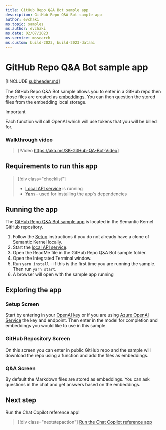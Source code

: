 ```yaml
---
title: GitHub Repo Q&A Bot sample app
description: GitHub Repo Q&A Bot sample app
author: evchaki
ms.topic: samples
ms.author: evchaki
ms.date: 02/07/2023
ms.service: mssearch
ms.custom: build-2023, build-2023-dataai
---
```

# GitHub Repo Q&A Bot sample app

[!INCLUDE [subheader.md](../includes/pat_large.md)]

The GitHub Repo Q&A Bot sample allows you to enter in a GitHub repo then those files are created as [embeddings](/semantic-kernel/concepts-ai/embeddings). You can then question the stored files from the embedding local storage.

> [!IMPORTANT]
> Each function will call OpenAI which will use tokens that you will be billed for. 

### Walkthrough video

>[!Video https://aka.ms/SK-GitHub-QA-Bot-Video]


## Requirements to run this app

> [!div class="checklist"]
> * [Local API service](/semantic-kernel/samples/localapiservice) is running
> * [Yarn](https://yarnpkg.com/getting-started/install) - used for installing the app's dependencies

## Running the app
The [GitHub Repo Q&A Bot sample app](https://github.com/microsoft/semantic-kernel/tree/main/samples/apps/github-qna-webapp-react) is located in the Semantic Kernel GitHub repository.

1) Follow the [Setup](/semantic-kernel/get-started) instructions if you do not already have a clone of Semantic Kernel locally.
2) Start the [local API service](/semantic-kernel/samples/localapiservice).
3) Open the ReadMe file in the GitHub Repo Q&A Bot sample folder.
4) Open the Integrated Terminal window.
5) Run `yarn install` - if this is the first time you are running the sample.  Then run `yarn start`.
6) A browser will open with the sample app running

## Exploring the app

### Setup Screen
Start by entering in your [OpenAI key](https://openai.com/api/) or if you are using [Azure OpenAI Service](/azure/cognitive-services/openai/quickstart) the key and endpoint.  Then enter in the model for completion and embeddings you would like to use in this sample.

### GitHub Repository Screen
On this screen you can enter in public GitHub repo and the sample will download the repo using a function and add the files as embeddings.

### Q&A Screen
By default the Markdown files are stored as embeddings.  You can ask questions in the chat and get answers based on the embeddings.

## Next step

Run the Chat Copilot reference app!

> [!div class="nextstepaction"]
> [Run the Chat Copilot reference app](/semantic-kernel/samples/copilotchat)
